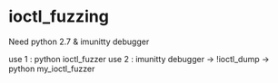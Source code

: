 # ioctl_fuzzing
Need python 2.7 & imunitty debugger

use 1 : python ioctl_fuzzer
use 2 : imunitty debugger -> !ioctl_dump -> python my_ioctl_fuzzer
      
